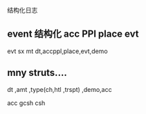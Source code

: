 结构化日志


## event 结构化  acc PPl place evt

evt  sx mt 
dt,accppl,place,evt,demo


## mny struts....

dt ,amt ,type(ch,htl ,trspt) ,demo,acc


acc gcsh csh
